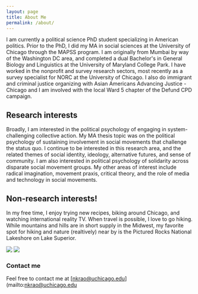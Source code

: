 ```yaml
---
layout: page
title: About Me
permalink: /about/
---
```


I am currently a political science PhD student specializing in American politics. Prior to the PhD, I did my MA in social sciences at the University of Chicago through the MAPSS program. I am originally from Mumbai by way of the Washington DC area, and completed a dual Bachelor's in General Biology and Linguistics at the University of Maryland College Park. I have worked in the nonprofit and survey research sectors, most recently as a survey specialist for NORC at the University of Chicago. I also do immigrant and criminal justice organizing with Asian Americans Advancing Justice - Chicago and I am involved with the local Ward 5 chapter of the Defund CPD campaign. 

## Research interests
Broadly, I am interested in the political psychology of engaging in system-challenging collective action. My MA thesis topic was on the political psychology of sustaining involvement in social movements that challenge the status quo. I continue to be interested in this research area, and the related themes of social identity, ideology, alternative futures, and sense of community. I am also interested in political psychology of solidarity across disparate social movement groups. My other areas of interest include radical imagination, movement praxis, critical theory, and the role of media and technology in social movements.

## Non-research interests!
In my free time, I enjoy trying new recipes, biking around Chicago, and watching international reality TV. When travel is possible, I love to go hiking. While mountains and hills are in short supply in the Midwest, my favorite spot for hiking and nature (realtively) near by is the Pictured Rocks National Lakeshore on Lake Superior.

![](../images/group_mtelbert.JPG) 
![](../images/crater_lake.JPG)  


### Contact me

Feel free to contact me at [nkrao@uchicago.edu](mailto:nkrao@uchicago.edu
